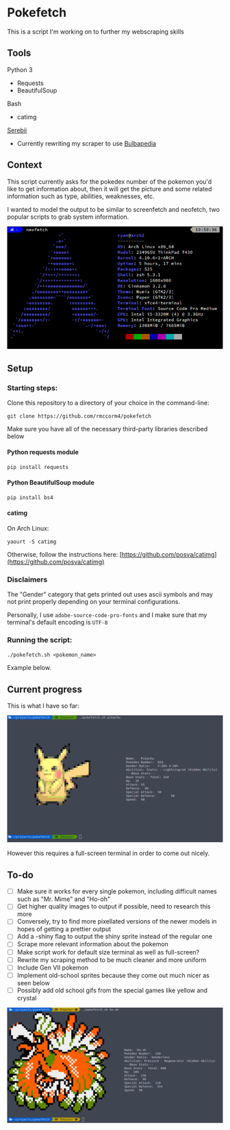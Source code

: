 # Pokefetch
This is a script I'm working on to further my webscraping skills
## Tools
Python 3
* Requests
* BeautifulSoup

Bash
* catimg

[Serebii](https://www.serebii.net)
* Currently rewriting my scraper to use [Bulbapedia](http://bulbapedia.bulbagarden.net)

## Context
This script currently asks for the pokedex number of the pokemon you'd like
to get information about, then it will get the picture and some related
information such as type, abilities, weaknesses, etc.

I wanted to model the output to be similar to screenfetch and neofetch, two popular scripts to grab system information.

![Alt text](imgs/neofetch.png?raw=true "Neofetch Example")



## Setup

### Starting steps:

Clone this repository to a directory of your choice in the command-line:
```
git clone https://github.com/rmccorm4/pokefetch
```

Make sure you have all of the necessary third-party libraries described below

#### Python requests module 

```
pip install requests
```

#### Python BeautifulSoup module 

```
pip install bs4
```


#### catimg

On Arch Linux:
```
yaourt -S catimg
```

Otherwise, follow the instructions here:
[https://github.com/posva/catimg](https://github.com/posva/catimg)

### Disclaimers

The "Gender" category that gets printed out uses ascii symbols and may
not print properly depending on your terminal configurations. 

Personally, I use `adobe-source-code-pro-fonts` and I make sure that my 
terminal's default encoding is `UTF-8`

### Running the script:

```
./pokefetch.sh <pokemon_name>
```

Example below.


## Current progress
This is what I have so far:

![Alt text](imgs/progress.png?raw=true "Pokefetch Example")

However this requires a full-screen terminal in order to come out nicely.

## To-do

* [ ] Make sure it works for every single pokemon, including difficult names such as "Mr. Mime" and "Ho-oh"
* [ ] Get higher quality images to output if possible, need to research this more
* [ ] Conversely, try to find more pixellated versions of the newer models in hopes of getting a prettier output
* [ ] Add a -shiny flag to output the shiny sprite instead of the regular one
* [ ] Scrape more relevant information about the pokemon
* [ ] Make script work for default size terminal as well as full-screen?
* [ ] Rewrite my scraping method to be much cleaner and more uniform
* [ ] Include Gen VII pokemon
* [ ] Implement old-school sprites because they come out much nicer as seen below
* [ ] Possibly add old school gifs from the special games like yellow and crystal

![Alt text](imgs/oldschool_sprite.png?raw=true "Old School Sprite Example")
